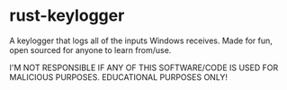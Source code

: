 # rust-keylogger

A keylogger that logs all of the inputs Windows receives. Made for fun, open sourced for anyone to learn from/use.

I'M NOT RESPONSIBLE IF ANY OF THIS SOFTWARE/CODE IS USED FOR MALICIOUS PURPOSES. EDUCATIONAL PURPOSES ONLY!
